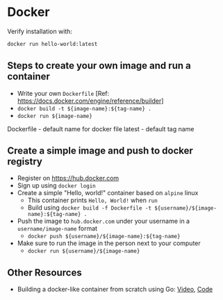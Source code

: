 # Docker

Verify installation with:

```bash
docker run hello-world:latest
```

## Steps to create your own image and run a container

* Write your own `Dockerfile` [Ref: https://docs.docker.com/engine/reference/builder]
* `docker build -t ${image-name}:${tag-name} .`
* `docker run ${image-name}`

Dockerfile - default name for docker file
latest - default tag name

## Create a simple image and push to docker registry

* Register on https://hub.docker.com
* Sign up using `docker login`
* Create a simple "Hello, world!" container based on `alpine` linux
  * This container prints `Hello, World!` when `run`
  * Build using `docker build -f Dockerfile -t ${username}/${image-name}:${tag-name} .`
* Push the image to `hub.docker.com` under your username in a `username/image-name` format
  * `docker push ${username}/${image-name}:${tag-name}`
* Make sure to run the image in the person next to your computer
  * `docker run ${username}/${image-name}`

## Other Resources

* Building a docker-like container from scratch using Go: [Video](https://www.youtube.com/watch?v=MHv6cWjvQjM&t=1316s), [Code](https://github.com/lizrice/containers-from-scratch)
